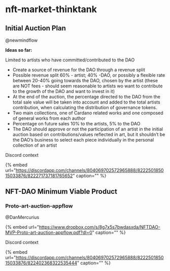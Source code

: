 # nft-market-thinktank

## Initial Auction Plan

@newmindflow

**Ideas so far:**

Limited to artists who have committed/contributed to the DAO

* Create a source of revenue for the DAO through a revenue split
* Possible revenue split 60% - artist; 40% -DAO, or possibly a flexible rate between 20-40% going towards the DAO, chosen by the artist \(these are NOT fees - should seem reasonable to artists wo want to contribute to the growth of the DAO and want to invest in it\)
* At the end of the auction, the percentage directed to the DAO from the total sale value will be taken into account and added to the total artists contribution, when calculating the distribution of governance tokens.
* Two main collections, one of Cardano related works and one composed of general works from each author
* Percentage on future sales 10% to the artists, 5% to the DAO
* The DAO should approve or not the participation of an artist in the initial auction based on contributions/values reflected in art, but it shouldn’t be the DAO’s business to select each piece individually in the personal collection of an artist

Discord context

{% embed url="https://discordapp.com/channels/804069702572965888/822250185015033876/822271737181765652" caption="" %}

## NFT-DAO Minimum Viable Product

### Proto-art-auction-appflow

@DanMercurius

{% embed url="https://www.dropbox.com/s/8g7x5s7bwdasxda/NFTDAO-MVP-Proto-art-auction-appflow.pdf?dl=0" caption="" %}

Discord context

{% embed url="https://discordapp.com/channels/804069702572965888/822250185015033876/822402368322535444" caption="" %}

